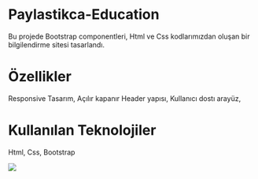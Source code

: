 # Paylastikca-Education


Bu projede Bootstrap componentleri, Html ve Css kodlarımızdan oluşan bir bilgilendirme sitesi tasarlandı.

# Özellikler

Responsive Tasarım,
Açılır kapanır Header yapısı,
Kullanıcı dostı arayüz,

# Kullanılan Teknolojiler

Html, Css, Bootstrap


![](Paylastikca.gif.)
